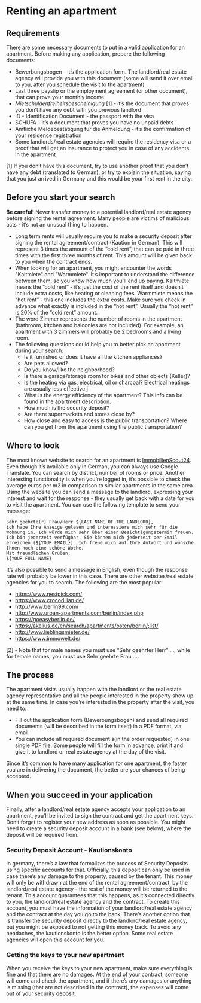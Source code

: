 # Renting an apartment

## Requirements

There are some necessary documents to put in a valid application for an apartment. Before making any application, prepare the following documents:
  - Bewerbungsbogen - it’s the application form. The landlord/real estate agency will provide you with this document (some will send it over email to you, after you schedule the visit to the apartment)
  - Last three payslip or the employment agreement (or other document), that can prove your monthly income
  - *Mietschuldenfreiheitsbescheinigung* [1] - it’s the document that proves you don’t have any debt with you previous landlord
  - ID - Identification Document - the passport with the visa
  - SCHUFA - it’s a document that proves you have no unpaid debts
  - Amtliche Meldebestätigung für die Anmeldung - it’s the confirmation of your residence registration
  - Some landlords/real estate agencies will require the residency visa or a proof that will get an insurance to protect you in case of any accidents in the apartment

[1] If you don’t have this document, try to use another proof that you don’t have any debt (translated to German), or try to explain the situation, saying that you just arrived in Germany and this would be your first rent in the city. 

## Before you start your search

**Be careful!** Never transfer money to a potential landlord/real estate agency before signing the rental agreement. Many people are victims of malicious acts - it’s not an unusual thing to happen.

  - Long term rents will usually require you to make a security deposit after signing the rental agreement/contract (Kaution in German). This will represent 3 times the amount of the “cold rent”, that can be paid in three times with the first three months of rent. This amount will be given back to you when the contract ends.
  - When looking for an apartment, you might encounter the words "Kaltmiete" and "Warmmiete". It’s important to understand the difference between them, so you know how much you’ll end up paying. Kaltmiete means the “cold rent” - it’s just the cost of the rent itself and doesn’t include extra costs, like heating or cleaning fees. Warmmiete means the “hot rent” - this one includes the extra costs. Make sure you check in advance what exactly is included in the “hot rent”. Usually the “hot rent” is 20% of the “cold rent” amount. 
  - The word Zimmer represents the number of rooms in the apartment (bathroom, kitchen and balconies are not included). For example, an apartment with 3 zimmers will probably be 2 bedrooms and a living room.
  - The following questions could help you to better pick an apartment during your search:
    - Is it furnished or does it have all the kitchen appliances? 
    - Are pets allowed?
    - Do you know/like the neighborhood?
    - Is there a garage/storage room for bikes and other objects (Keller)?
    - Is the heating via gas, electrical, oil or charcoal? Electrical heatings are usually less effective.j
    - What is the energy efficiency of the apartment? This info can be found in the apartment description.
    - How much is the security deposit?
    - Are there supermarkets and stores close by?
    - How close and easy to access is the public transportation? Where can you get from the apartment using the public transportation?

## Where to look

The most known website to search for an apartment is [ImmobilienScout24](https://www.immobilienscout24.de/). Even though it’s available only in German, you can always use Google Translate. You can search by district, number of rooms or price. Another interesting functionality is when you’re logged in, it’s possible to check the average euros per m2 in comparison to similar apartments in the same area.
Using the website you can send a message to the landlord, expressing your interest and wait for the response - they usually get back with a date for you to visit the apartment. You can use the following template to send your message:

```
Sehr geehrte(r) Frau/Herr ${LAST NAME OF THE LANDLORD},
ich habe Ihre Anzeige gelesen und interessiere mich sehr für die Wohnung in. Ich würde mich sehr über einen Besichtigungstermin freuen. Ich bin jederzeit verfügbar. Sie können mich jederzeit per Email erreichen (${YOUR EMAIL}). Ich freue mich auf Ihre Antwort und wünsche Ihnen noch eine schöne Woche.
Mit freundlichen Grüßen,
${YOUR FULL NAME}
```

It’s also possible to send a message in English, even though the response rate will probably be lower in this case.
There are other websites/real estate agencies for you to search. The following are the most popular:

  - https://www.nestpick.com/
  - https://www.crocodilian.de/
  - http://www.berlin99.com/
  - http://www.urban-apartments.com/berlin/index.php
  - https://goeasyberlin.de/
  - https://akelius.de/en/search/apartments/osten/berlin/;list/
  - http://www.lieblingsmieter.de/
  - https://www.immowelt.de/

[2] - Note that for male names you must use “Sehr geehrter Herr” ..., while for female names, you must use Sehr geehrte Frau ….

## The process

The apartment visits usually happen with the landlord or the real estate agency representative and all the people interested in the property show up at the same time. In case you’re interested in the property after the visit, you need to:

  - Fill out the application form (Bewerbungsbogen) and send all required documents (will be described in the form itself) in a PDF format, via email.
  - You can include all required document s(in the order requested) in one single PDF file. Some people will fill the form in advance, print it and give it to landlord or real estate agency at the day of the visit.

Since it’s common to have many application for one apartment, the faster you are in delivering the document, the better are your chances of being accepted.

## When you succeed in your application 

Finally, after a landlord/real estate agency accepts your application to an apartment, you’ll be invited to sign the contract and get the apartment keys. Don’t forget to register your new address as soon as possible. You might need to create a security deposit account in a bank (see below), where the deposit will be required from.

### Security Deposit Account - Kautionskonto

In germany, there’s a law that formalizes the process of Security Deposits using specific accounts for that. Officially, this deposit can only be used in case there’s any damage to the property, caused by the tenant. This money will only be withdrawn at the end of the rental agreement/contract, by the landlord/real estate agency - the rest of the money will be returned to the tenant.
This account guarantees that this happens, as it’s connected directly to you, the landlord/real estate agency and the contract. To create this account, you must have the information of your landlord/real estate agency and the contract at the day you go to the bank. There’s another option that is transfer the security deposit directly to the landlord/real estate agency, but you might be exposed to not getting this money back. To avoid any headaches, the kautionskonto is the better option. Some real estate agencies will open this account for you.

### Getting the keys to your new apartment

When you receive the keys to your new apartment, make sure everything is fine and that there are no damages. At the end of your contract, someone will come and check the apartment, and if there’s any damages or anything is missing (that are not described in the contract), the expenses will come out of your security deposit.
